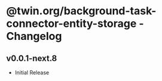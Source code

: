 # @twin.org/background-task-connector-entity-storage - Changelog

## v0.0.1-next.8

- Initial Release

